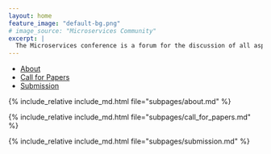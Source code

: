 ```yaml
---
layout: home
feature_image: "default-bg.png"
# image_source: "Microservices Community"
excerpt: |
  The Microservices conference is a forum for the discussion of all aspects of designing and programming microservice architectures. Both theoretical and experimental contributions are welcome, on topics ranging from formal frameworks to experience reports.
---
```


<ul class="nav nav-tabs nav-justified">
  <li role="presentation" class="active"><a href="#about">About</a></li>
  <li role="presentation" id="cfp_tab"><a href="#cfp">Call for Papers</a></li>
  <li role="presentation" id="submission_tab"><a href="#submission">Submission</a></li>
</ul>

<div class="tab-content">
<div role="tabpanel" class="tab-pane active" id="about">

  {% include_relative include_md.html file="subpages/about.md" %}

</div>

<div role="tabpanel" class="tab-pane" id="cfp">

  {% include_relative include_md.html file="subpages/call_for_papers.md" %}

</div>

<div role="tabpanel" class="tab-pane" id="submission">

{% include_relative include_md.html file="subpages/submission.md" %}

</div>

</div>

<script>
$('.nav-tabs li a').click(function (e){e.preventDefault();$(this).tab('show');})
</script>
